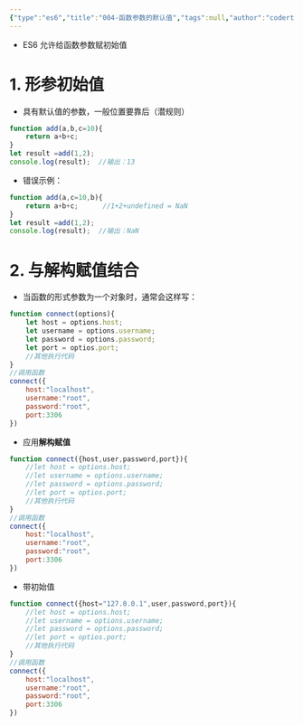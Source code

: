 ```yaml
---
{"type":"es6","title":"004-函数参数的默认值","tags":null,"author":"codertoro","establish":"2025-04-07","update":"2025-04-07","dg-publish":true,"permalink":"/Projects/004-ES6/004-函数参数的默认值/","dgPassFrontmatter":true,"created":"2025-04-07T22:26:59.695+08:00","updated":"2025-04-08T10:19:26.331+08:00"}
---
```


- ES6 允许给函数参数赋初始值
# 1. 形参初始值 
- 具有默认值的参数，一般位置要靠后（潜规则）
```javascript
function add(a,b,c=10){
	return a+b+c;
}
let result =add(1,2);
console.log(result);  //输出：13
```
 - 错误示例：
```javascript
function add(a,c=10,b){
	return a+b+c;      //1+2+undefined = NaN
}
let result =add(1,2);
console.log(result);  //输出：NaN
```
<div class="page-break" style="page-break-before: always;"></div>

# 2. 与解构赋值结合
- 当函数的形式参数为一个对象时，通常会这样写：
```javascript
function connect(options){
	let host = options.host;
	let username = options.username;
	let password = options.password;
	let port = optios.port;
	//其他执行代码
}
//调用函数
connect({
	host:"localhost",
	username:"root",
	password:"root",
	port:3306
})
```
- 应用**解构赋值**
```javascript
function connect({host,user,password,port}){
	//let host = options.host;
	//let username = options.username;
	//let password = options.password;
	//let port = optios.port;
	//其他执行代码
}
//调用函数
connect({
	host:"localhost",
	username:"root",
	password:"root",
	port:3306
})
```
<div class="page-break" style="page-break-before: always;"></div>

- 带初始值
```javascript
function connect({host="127.0.0.1",user,password,port}){
	//let host = options.host;
	//let username = options.username;
	//let password = options.password;
	//let port = optios.port;
	//其他执行代码
}
//调用函数
connect({
	host:"localhost",
	username:"root",
	password:"root",
	port:3306
})
```
